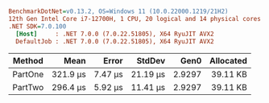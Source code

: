 ``` ini

BenchmarkDotNet=v0.13.2, OS=Windows 11 (10.0.22000.1219/21H2)
12th Gen Intel Core i7-12700H, 1 CPU, 20 logical and 14 physical cores
.NET SDK=7.0.100
  [Host]     : .NET 7.0.0 (7.0.22.51805), X64 RyuJIT AVX2
  DefaultJob : .NET 7.0.0 (7.0.22.51805), X64 RyuJIT AVX2


```
|  Method |     Mean |   Error |   StdDev |   Gen0 | Allocated |
|-------- |---------:|--------:|---------:|-------:|----------:|
| PartOne | 321.9 μs | 7.47 μs | 21.19 μs | 2.9297 |  39.11 KB |
| PartTwo | 296.4 μs | 5.92 μs | 11.41 μs | 2.9297 |  39.11 KB |
